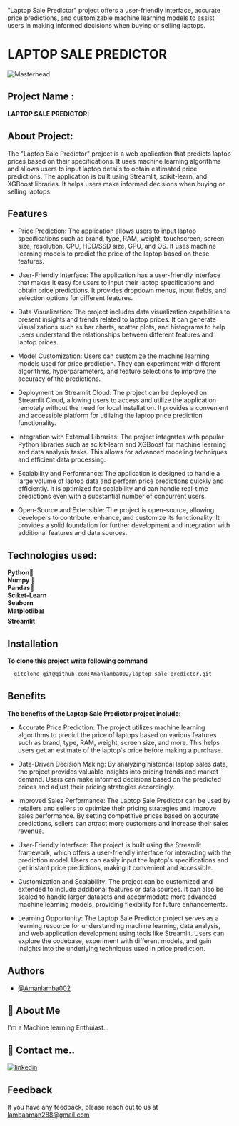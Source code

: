 
 "Laptop Sale Predictor" project offers a user-friendly interface, accurate price predictions, and customizable machine learning models to assist users in making informed decisions when buying or selling laptops.


# LAPTOP SALE PREDICTOR



![Masterhead](https://thumbs.gfycat.com/AshamedWeightyDachshund-max-1mb.gif)


## Project Name :

**LAPTOP SALE PREDICTOR:** 

## About Project: 
 
The "Laptop Sale Predictor" project is a web application that predicts laptop prices based on their specifications. It uses machine learning algorithms and allows users to input laptop details to obtain estimated price predictions. The application is built using Streamlit, scikit-learn, and XGBoost libraries. It helps users make informed decisions when buying or selling laptops.

## Features


- Price Prediction: The application allows users to input laptop specifications such as brand, type, RAM, weight, touchscreen, screen size, resolution, CPU, HDD/SSD size, GPU, and OS. It uses machine learning models to predict the price of the laptop based on these features.

- User-Friendly Interface: The application has a user-friendly interface that makes it easy for users to input their laptop specifications and obtain price predictions. It provides dropdown menus, input fields, and selection options for different features.

- Data Visualization: The project includes data visualization capabilities to present insights and trends related to laptop prices. It can generate visualizations such as bar charts, scatter plots, and histograms to help users understand the relationships between different features and laptop prices.

- Model Customization: Users can customize the machine learning models used for price prediction. They can experiment with different algorithms, hyperparameters, and feature selections to improve the accuracy of the predictions.

- Deployment on Streamlit Cloud: The project can be deployed on Streamlit Cloud, allowing users to access and utilize the application remotely without the need for local installation. It provides a convenient and accessible platform for utilizing the laptop price prediction functionality.

- Integration with External Libraries: The project integrates with popular Python libraries such as scikit-learn and XGBoost for machine learning and data analysis tasks. This allows for advanced modeling techniques and efficient data processing.

- Scalability and Performance: The application is designed to handle a large volume of laptop data and perform price predictions quickly and efficiently. It is optimized for scalability and can handle real-time predictions even with a substantial number of concurrent users.

- Open-Source and Extensible: The project is open-source, allowing developers to contribute, enhance, and customize its functionality. It provides a solid foundation for further development and integration with additional features and data sources.


## Technologies used:

**Python**🐍\
**Numpy** 🧮\
**Pandas**🐼\
**Sciket-Learn** \
**Seaborn** \
**Matplotlib📊** \
**Streamlit**

## Installation


**To clone this project write following command**

```bash
  gitclone git@github.com:Amanlamba002/laptop-sale-predictor.git
```
    
## Benefits 

**The benefits of the Laptop Sale Predictor project include:**

- Accurate Price Prediction: The project utilizes machine learning algorithms to predict the price of laptops based on various features such as brand, type, RAM, weight, screen size, and more. This helps users get an estimate of the laptop's price before making a purchase.

- Data-Driven Decision Making: By analyzing historical laptop sales data, the project provides valuable insights into pricing trends and market demand. Users can make informed decisions based on the predicted prices and adjust their pricing strategies accordingly.

- Improved Sales Performance: The Laptop Sale Predictor can be used by retailers and sellers to optimize their pricing strategies and improve sales performance. By setting competitive prices based on accurate predictions, sellers can attract more customers and increase their sales revenue.

- User-Friendly Interface: The project is built using the Streamlit framework, which offers a user-friendly interface for interacting with the prediction model. Users can easily input the laptop's specifications and get instant price predictions, making it convenient and accessible.

- Customization and Scalability: The project can be customized and extended to include additional features or data sources. It can also be scaled to handle larger datasets and accommodate more advanced machine learning models, providing flexibility for future enhancements.

- Learning Opportunity: The Laptop Sale Predictor project serves as a learning resource for understanding machine learning, data analysis, and web application development using tools like Streamlit. Users can explore the codebase, experiment with different models, and gain insights into the underlying techniques used in price prediction.





## Authors

- [@Amanlamba002](https://github.com/Amanlamba002/)


## 🚀 About Me
I'm a Machine learning Enthuiast...


## 🔗 Contact me..
[![linkedin](https://img.shields.io/badge/linkedin-0A66C2?style=for-the-badge&logo=linkedin&logoColor=white)](www.linkedin.com/in/aman-lamba
)


## Feedback

If you have any feedback, please reach out to us at lambaaman288@gmail.com

